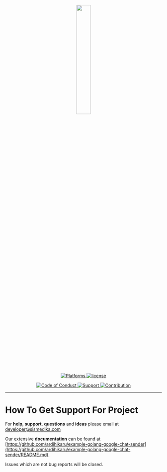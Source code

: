 <p align="center">
<a href="https://github.com/ardihikaru/example-golang-google-chat-sender/">
<img src="https://raw.githubusercontent.com/gilbarbara/logos/master/logos/docker-icon.svg" width="30%" />
</a>
<br>
</p>
<p align="center">
<a href="#">
<img src="https://img.shields.io/badge/%20Platforms-Windows%20/%20Linux-blue.svg?style=flat-square" alt="Platforms" />
</a>
<a href="https://github.com/ardihikaru/example-golang-google-chat-sender/blob/master/LICENSE">
<img src="https://img.shields.io/badge/%20Licence-MIT-green.svg?style=flat-square" alt="license" />
</a>
</p>
<p align="center">
<a href="https://github.com/ardihikaru/example-golang-google-chat-sender/blob/master/CODE_OF_CONDUCT.md">
<img src="https://img.shields.io/badge/Community-Code%20of%20Conduct-orange.svg?style=flat-squre" alt="Code of Conduct" />
</a>
<a href="https://github.com/ardihikaru/example-golang-google-chat-sender/blob/master/SUPPORT.md">
<img src="https://img.shields.io/badge/Community-Support-red.svg?style=flat-square" alt="Support" />
</a>
<a href="https://github.com/ardihikaru/example-golang-google-chat-sender/blob/master/CONTRIBUTING.md">
<img src="https://img.shields.io/badge/%20Community-Contribution-yellow.svg?style=flat-square" alt="Contribution" />
</a>
</p>
<hr>

# How To Get Support For Project

For **help**, **support**, **questions** and **ideas** please email at developer@sismedika.com

Our extensive **documentation** can be found at [https://github.com/ardihikaru/example-golang-google-chat-sender](https://github.com/ardihikaru/example-golang-google-chat-sender/README.md).

Issues which are not bug reports will be closed.
